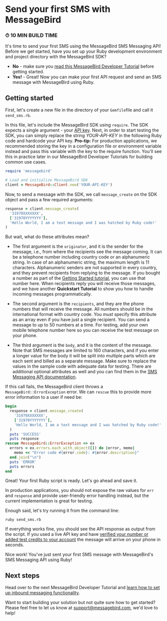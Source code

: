# Send your first SMS with MessageBird

### ⏱ 10 MIN BUILD TIME

It's time to send your first SMS using the MessageBird SMS Messaging API! Before we get started, have you set up your Ruby development environment and project directory with the MessageBird SDK?

* **No** - make sure you [read this MessageBird Developer Tutorial](https://developers.messagebird.com/tutorials/setup-local-dev-environment) before getting started.
* **Yes!** - Great! Now you can make your first API request and send an SMS message with MessageBird using Ruby.

## Getting started

First, let's create a new file in the directory of your `Gemfile`file and call it `send_sms.rb`.

In this file, let's include the MessageBird SDK using `require`. The SDK expects a single argument - your [API key](https://dashboard.messagebird.com/en/developers/access). Next, in order to start testing the SDK, you can simply replace the string _YOUR-API-KEY_ in the following Ruby code and hardcode your API key. **Pro-tip:** For production applications, we recommended storing the key in a configuration file or environment variable instead and pass this variable with the key to the require function. You'll see this in practice later in our MessageBird Developer Tutorials for building common use cases.

``` ruby
require 'messagebird'

# Load and initialize MessageBird SDK
client = MessageBird::Client.new('YOUR-API-KEY')
```

Now, to send a message with the SDK, we call `message_create` on the SDK object and pass a few required arguments:

``` ruby
response = client.message_create(
  '31970XXXXXXX',
  ['31970YYYYYYY'],
  'Hello World, I am a text message and I was hatched by Ruby code!'
)
```

But wait, what do these attributes mean?

* The first argument is the `originator`, and it is the sender for the message, i.e., from where the recipients see the message coming. It can be a telephone number including country code or an alphanumeric string. In case of an alphanumeric string, the maximum length is 11 characters. Alphanumeric senders are not supported in every country, and they prevent recipients from replying to the message. If you bought a number as part of the [Getting Started tutorial](https://developers.messagebird.com/tutorials/getting-started-101), you can use that number here. When recipients reply you will receive those messages, and we have another **Quickstart Tutorial** to show you how to handle incoming messages programmatically.

* The second argument is the `recipients`, and they are the phone numbers that will receive the message. All numbers should be in the international format with country code. You _must_ specify this attribute as an array even if you have just a single recipient. You can send a message to up to 50 numbers at a time. For testing, add your own mobile telephone number here so you can receive the test message on your phone.

* The third argument is the `body`, and it is the content of the message. Note that SMS messages are limited to 160 characters, and if you enter a longer value for the body it will be split into multiple parts which are each sent and billed as a separate message.
Make sure to replace the values in the sample code with adequate data for testing. There are additional optional attributes as well and you can find them in the [SMS Messaging API documentation](https://developers.messagebird.com/docs/sms-messaging#send-a-message).

If this call fails, the MessageBird client throws a `MessageBird::ErrorException` error. We can `rescue` this to provide more error information to a user if need be:

``` ruby
begin
  response = client.message_create(
    '31970XXXXXXX',
    ['31970YYYYYYY'],
    'Hello World, I am a text message and I was hatched by Ruby code!'
  )
  puts 'SUCCESS'
  puts response
rescue MessageBird::ErrorException => ex
  errors = ex.errors.each_with_object([]) do |error, memo|
    memo << "Error code #{error.code}: #{error.description}"
  end.join("\n")
  puts 'ERROR'
  puts errors
end
```

Great! Your first Ruby script is ready. Let's go ahead and save it.

In production applications, you should not expose the raw values for `err` and `response` and provide user-friendly error handling instead, but the current implementation is great for testing.

Enough said, let's try running it from the command line:

```
ruby send_sms.rb
```

If everything works fine, you should see the API response as output from the script. If you used a live API key and have [verified your number or added test credits to your account](https://support.messagebird.com/hc/en-us/articles/115002599309-Test-credits) the message will arrive on your phone in seconds.

Nice work! You've just sent your first SMS message with MessageBird's SMS Messaging API using Ruby!

## Next steps

Head over to the next MessageBird Developer Tutorial and [learn how to set up inbound messaging functionality](https://developers.messagebird.com/tutorials/handle-incoming-calls-and-sms).

Want to start building your solution but not quite sure how to get started? Please feel free to let us know at support@messagebird.com, we'd love to help!
